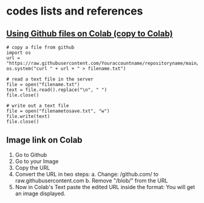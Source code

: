 # codes lists and references

## [Using Github files on Colab (copy to Colab)](https://github.com/MK316/codes/blob/main/Files_from_Github_to_Colab.ipynb)

```
# copy a file from github
import os
url = "https://raw.githubusercontent.com/Youraccountname/repositoryname/main/foldername/filename.txt"
os.system("curl " + url + " > filename.txt")
```
```
# read a text file in the server
file = open("filename.txt")
text = file.read().replace("\n", " ")
file.close()
```

```
# write out a text file
file = open("filenametosave.txt", "w")
file.write(text)
file.close()
```


## Image link on Colab

1. Go to Github
2. Go to your Image
3. Copy the URL
4. Convert the URL in two steps: a. Change: /github.com/ to raw.githubusercontent.com b. Remove "/blob/" from the URL
5. Now in Colab's Text paste the edited URL inside the format: You will get an image displayed.
